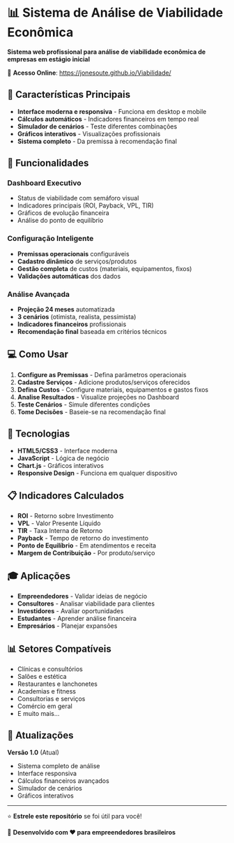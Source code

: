# 📊 Sistema de Análise de Viabilidade Econômica

**Sistema web profissional para análise de viabilidade econômica de empresas em estágio inicial**

🔗 **Acesso Online**: https://jonesoute.github.io/Viabilidade/

## 🎯 Características Principais

- **Interface moderna e responsiva** - Funciona em desktop e mobile
- **Cálculos automáticos** - Indicadores financeiros em tempo real
- **Simulador de cenários** - Teste diferentes combinações
- **Gráficos interativos** - Visualizações profissionais
- **Sistema completo** - Da premissa à recomendação final

## 🚀 Funcionalidades

### Dashboard Executivo
- Status de viabilidade com semáforo visual
- Indicadores principais (ROI, Payback, VPL, TIR)
- Gráficos de evolução financeira
- Análise do ponto de equilíbrio

### Configuração Inteligente
- **Premissas operacionais** configuráveis
- **Cadastro dinâmico** de serviços/produtos
- **Gestão completa** de custos (materiais, equipamentos, fixos)
- **Validações automáticas** dos dados

### Análise Avançada
- **Projeção 24 meses** automatizada
- **3 cenários** (otimista, realista, pessimista)
- **Indicadores financeiros** profissionais
- **Recomendação final** baseada em critérios técnicos

## 💻 Como Usar

1. **Configure as Premissas** - Defina parâmetros operacionais
2. **Cadastre Serviços** - Adicione produtos/serviços oferecidos
3. **Defina Custos** - Configure materiais, equipamentos e gastos fixos
4. **Analise Resultados** - Visualize projeções no Dashboard
5. **Teste Cenários** - Simule diferentes condições
6. **Tome Decisões** - Baseie-se na recomendação final

## 🔧 Tecnologias

- **HTML5/CSS3** - Interface moderna
- **JavaScript** - Lógica de negócio
- **Chart.js** - Gráficos interativos
- **Responsive Design** - Funciona em qualquer dispositivo

## 📋 Indicadores Calculados

- **ROI** - Retorno sobre Investimento
- **VPL** - Valor Presente Líquido
- **TIR** - Taxa Interna de Retorno
- **Payback** - Tempo de retorno do investimento
- **Ponto de Equilíbrio** - Em atendimentos e receita
- **Margem de Contribuição** - Por produto/serviço

## 🎓 Aplicações

- **Empreendedores** - Validar ideias de negócio
- **Consultores** - Analisar viabilidade para clientes
- **Investidores** - Avaliar oportunidades
- **Estudantes** - Aprender análise financeira
- **Empresários** - Planejar expansões

## 📊 Setores Compatíveis

- Clínicas e consultórios
- Salões e estética
- Restaurantes e lanchonetes
- Academias e fitness
- Consultorias e serviços
- Comércio em geral
- E muito mais...

## 🔄 Atualizações

**Versão 1.0** (Atual)
- Sistema completo de análise
- Interface responsiva
- Cálculos financeiros avançados
- Simulador de cenários
- Gráficos interativos

---

⭐ **Estrele este repositório** se foi útil para você!

📝 **Desenvolvido com ❤️ para empreendedores brasileiros**
